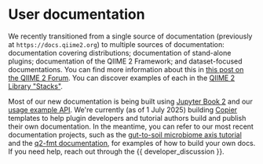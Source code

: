 # User documentation

We recently transitioned from a single source of documentation (previously at `https://docs.qiime2.org`) to multiple sources of documentation: documentation covering distributions; documentation of stand-alone plugins; documentation of the QIIME 2 Framework; and dataset-focused documentations.
You can find more information about this in [this post on the QIIME 2 Forum](https://forum.qiime2.org/t/the-qiime-2-library-stacks/33325).
You can discover examples of each in the [QIIME 2 Library "Stacks"](https://library.qiime2.org/docs).

Most of our new documentation is being built using [Jupyter Book 2](https://next.jupyterbook.org) and our [usage example API](usage-example-api).
We're currently (as of 1 July 2025) building [Copier](https://copier.readthedocs.io) templates to help plugin developers and tutorial authors build and publish their own documentation.
In the meantime, you can refer to our most recent documentation projects, such as the [gut-to-soil microbiome axis tutorial](https://gut-to-soil-tutorial.readthedocs.io/) and the [q2-fmt documentation](https://q2-fmt.readthedocs.io/en/latest/), for examples of how to build your own docs.
If you need help, reach out through the {{ developer_discussion }}.
